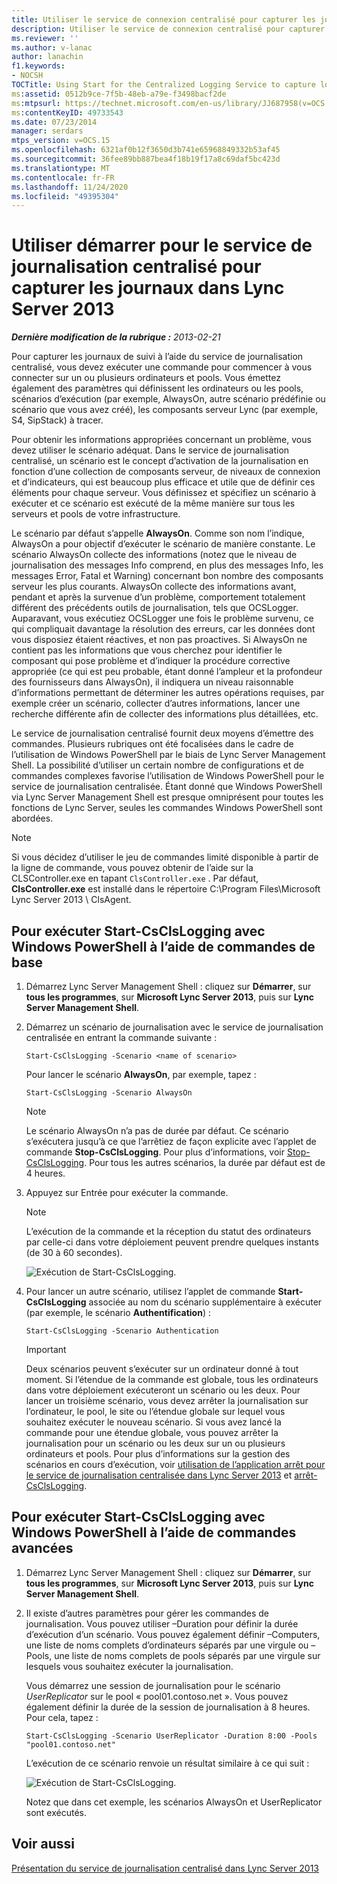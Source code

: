 ```yaml
---
title: Utiliser le service de connexion centralisé pour capturer les journaux
description: Utiliser le service de connexion centralisé pour capturer les journaux.
ms.reviewer: ''
ms.author: v-lanac
author: lanachin
f1.keywords:
- NOCSH
TOCTitle: Using Start for the Centralized Logging Service to capture logs
ms:assetid: 0512b9ce-7f5b-48eb-a79e-f3498bacf2de
ms:mtpsurl: https://technet.microsoft.com/en-us/library/JJ687958(v=OCS.15)
ms:contentKeyID: 49733543
ms.date: 07/23/2014
manager: serdars
mtps_version: v=OCS.15
ms.openlocfilehash: 6321af0b12f3650d3b741e65968849332b53af45
ms.sourcegitcommit: 36fee89bb887bea4f18b19f17a8c69daf5bc423d
ms.translationtype: MT
ms.contentlocale: fr-FR
ms.lasthandoff: 11/24/2020
ms.locfileid: "49395304"
---
```

# <a name="using-start-for-the-centralized-logging-service-to-capture-logs-in-lync-server-2013"></a>Utiliser démarrer pour le service de journalisation centralisé pour capturer les journaux dans Lync Server 2013

<div data-xmlns="http://www.w3.org/1999/xhtml">

<div class="topic" data-xmlns="http://www.w3.org/1999/xhtml" data-msxsl="urn:schemas-microsoft-com:xslt" data-cs="https://msdn.microsoft.com/">

<div data-asp="https://msdn2.microsoft.com/asp">



</div>

<div id="mainSection">

<div id="mainBody">

<span> </span>

_**Dernière modification de la rubrique :** 2013-02-21_

Pour capturer les journaux de suivi à l’aide du service de journalisation centralisé, vous devez exécuter une commande pour commencer à vous connecter sur un ou plusieurs ordinateurs et pools. Vous émettez également des paramètres qui définissent les ordinateurs ou les pools, scénarios d’exécution (par exemple, AlwaysOn, autre scénario prédéfinie ou scénario que vous avez créé), les composants serveur Lync (par exemple, S4, SipStack) à tracer.

Pour obtenir les informations appropriées concernant un problème, vous devez utiliser le scénario adéquat. Dans le service de journalisation centralisé, un scénario est le concept d’activation de la journalisation en fonction d’une collection de composants serveur, de niveaux de connexion et d’indicateurs, qui est beaucoup plus efficace et utile que de définir ces éléments pour chaque serveur. Vous définissez et spécifiez un scénario à exécuter et ce scénario est exécuté de la même manière sur tous les serveurs et pools de votre infrastructure.

Le scénario par défaut s’appelle **AlwaysOn**. Comme son nom l’indique, AlwaysOn a pour objectif d’exécuter le scénario de manière constante. Le scénario AlwaysOn collecte des informations (notez que le niveau de journalisation des messages Info comprend, en plus des messages Info, les messages Error, Fatal et Warning) concernant bon nombre des composants serveur les plus courants. AlwaysOn collecte des informations avant, pendant et après la survenue d’un problème, comportement totalement différent des précédents outils de journalisation, tels que OCSLogger. Auparavant, vous exécutiez OCSLogger une fois le problème survenu, ce qui compliquait davantage la résolution des erreurs, car les données dont vous disposiez étaient réactives, et non pas proactives. Si AlwaysOn ne contient pas les informations que vous cherchez pour identifier le composant qui pose problème et d’indiquer la procédure corrective appropriée (ce qui est peu probable, étant donné l’ampleur et la profondeur des fournisseurs dans AlwaysOn), il indiquera un niveau raisonnable d’informations permettant de déterminer les autres opérations requises, par exemple créer un scénario, collecter d’autres informations, lancer une recherche différente afin de collecter des informations plus détaillées, etc.

Le service de journalisation centralisé fournit deux moyens d’émettre des commandes. Plusieurs rubriques ont été focalisées dans le cadre de l’utilisation de Windows PowerShell par le biais de Lync Server Management Shell. La possibilité d’utiliser un certain nombre de configurations et de commandes complexes favorise l’utilisation de Windows PowerShell pour le service de journalisation centralisée. Étant donné que Windows PowerShell via Lync Server Management Shell est presque omniprésent pour toutes les fonctions de Lync Server, seules les commandes Windows PowerShell sont abordées.

<div>


> [!NOTE]
> Si vous décidez d’utiliser le jeu de commandes limité disponible à partir de la ligne de commande, vous pouvez obtenir de l’aide sur la CLSController.exe en tapant <CODE>ClsController.exe</CODE> . Par défaut, <STRONG>ClsController.exe</STRONG> est installé dans le répertoire C:\Program Files\Microsoft Lync Server 2013 \ ClsAgent.



</div>

<div>

## <a name="to-run-start-csclslogging-with-windows-powershell-using-basic-commands"></a>Pour exécuter Start-CsClsLogging avec Windows PowerShell à l’aide de commandes de base

1.  Démarrez Lync Server Management Shell : cliquez sur **Démarrer**, sur **tous les programmes**, sur **Microsoft Lync Server 2013**, puis sur **Lync Server Management Shell**.

2.  Démarrez un scénario de journalisation avec le service de journalisation centralisée en entrant la commande suivante :
    
        Start-CsClsLogging -Scenario <name of scenario>
    
    Pour lancer le scénario **AlwaysOn**, par exemple, tapez :
    
        Start-CsClsLogging -Scenario AlwaysOn
    
    <div>
    

    > [!NOTE]
    > Le scénario AlwaysOn n’a pas de durée par défaut. Ce scénario s’exécutera jusqu’à ce que l’arrêtiez de façon explicite avec l’applet de commande <STRONG>Stop-CsClsLogging</STRONG>. Pour plus d’informations, voir <A href="https://technet.microsoft.com/library/JJ619180(v=OCS.15)">Stop-CsClsLogging</A>. Pour tous les autres scénarios, la durée par défaut est de 4 heures.

    
    </div>

3.  Appuyez sur Entrée pour exécuter la commande.
    
    <div>
    

    > [!NOTE]
    > L’exécution de la commande et la réception du statut des ordinateurs par celle-ci dans votre déploiement peuvent prendre quelques instants (de 30 à 60 secondes).

    
    </div>
    
    ![Exécution de Start-CsClsLogging.](images/JJ687958.c5be7413-8cef-4de7-9712-944d20cc2fa4(OCS.15).jpg "Exécution de Start-CsClsLogging.")

4.  Pour lancer un autre scénario, utilisez l’applet de commande **Start-CsClsLogging** associée au nom du scénario supplémentaire à exécuter (par exemple, le scénario **Authentification**) :
    
        Start-CsClsLogging -Scenario Authentication
    
    <div>
    

    > [!IMPORTANT]
    > Deux scénarios peuvent s’exécuter sur un ordinateur donné à tout moment. Si l’étendue de la commande est globale, tous les ordinateurs dans votre déploiement exécuteront un scénario ou les deux. Pour lancer un troisième scénario, vous devez arrêter la journalisation sur l’ordinateur, le pool, le site ou l’étendue globale sur lequel vous souhaitez exécuter le nouveau scénario. Si vous avez lancé la commande pour une étendue globale, vous pouvez arrêter la journalisation pour un scénario ou les deux sur un ou plusieurs ordinateurs et pools. Pour plus d’informations sur la gestion des scénarios en cours d’exécution, voir <A href="lync-server-2013-using-stop-for-the-centralized-logging-service.md">utilisation de l’application arrêt pour le service de journalisation centralisée dans Lync Server 2013</A> et <A href="https://technet.microsoft.com/library/JJ619180(v=OCS.15)">arrêt-CsClsLogging</A>.

    
    </div>

</div>

<div>

## <a name="to-run-start-csclslogging-with-windows-powershell-using-advanced-commands"></a>Pour exécuter Start-CsClsLogging avec Windows PowerShell à l’aide de commandes avancées

1.  Démarrez Lync Server Management Shell : cliquez sur **Démarrer**, sur **tous les programmes**, sur **Microsoft Lync Server 2013**, puis sur **Lync Server Management Shell**.

2.  Il existe d’autres paramètres pour gérer les commandes de journalisation. Vous pouvez utiliser –Duration pour définir la durée d’exécution d’un scénario. Vous pouvez également définir –Computers, une liste de noms complets d’ordinateurs séparés par une virgule ou –Pools, une liste de noms complets de pools séparés par une virgule sur lesquels vous souhaitez exécuter la journalisation.
    
    Vous démarrez une session de journalisation pour le scénario *UserReplicator* sur le pool « pool01.contoso.net ». Vous pouvez également définir la durée de la session de journalisation à 8 heures. Pour cela, tapez :
    
        Start-CsClsLogging -Scenario UserReplicator -Duration 8:00 -Pools "pool01.contoso.net"
    
    L’exécution de ce scénario renvoie un résultat similaire à ce qui suit :
    
    ![Exécution de Start-CsClsLogging.](images/JJ687958.399f0c2e-c08c-40ab-b6c6-381dddc12fe9(OCS.15).jpg "Exécution de Start-CsClsLogging.")
    
    Notez que dans cet exemple, les scénarios AlwaysOn et UserReplicator sont exécutés.

</div>

<div>

## <a name="see-also"></a>Voir aussi


[Présentation du service de journalisation centralisé dans Lync Server 2013](lync-server-2013-overview-of-the-centralized-logging-service.md)  
  

</div>

</div>

<span> </span>

</div>

</div>

</div>

